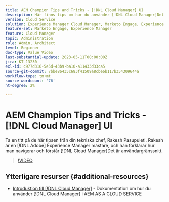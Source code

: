 ```yaml
---
title: AEM Champion Tips and Tricks - [!DNL Cloud Manager] UI
description: Här finns tips om hur du använder [!DNL Cloud Manager]Det är användargränssnitt från AEM mästare och expert, Rakesh Pasupuleti.
version: Cloud Service
solution: Experience Manager Cloud Manager, Marketo Engage, Experience Manager
feature-set: Marketo Engage, Experience Manager
feature: Cloud Manager
topic: Administration
role: Admin, Architect
level: Beginner
doc-type: Value Video
last-substantial-update: 2023-05-11T00:00:00Z
jira: KT-13230
exl-id: c977d316-5e5d-43b9-ba10-a11433d33ca5
source-git-commit: 7bbe86435c683f41509a8cbe6b117b354309644a
workflow-type: tm+mt
source-wordcount: '76'
ht-degree: 2%

---
```


# AEM Champion Tips and Tricks - [!DNL Cloud Manager] UI

Ta en titt på de här tipsen från din tekniska chef, Rakesh Pasupuleti. Rakesh är en [!DNL Adobe] Experience Manager mästare, och han förklarar hur man navigerar och förstår [!DNL Cloud Manager]Det är användargränssnitt.

>[!VIDEO](https://video.tv.adobe.com/v/3419298?quality=12&learn=on)

## Ytterligare resurser {#additional-resources}

* [Introduktion till [!DNL Cloud Manager]](https://experienceleague.adobe.com/docs/experience-manager-cloud-service/content/onboarding/concepts/cloud-manager-introduction.html) - Dokumentation om hur du använder [!DNL Cloud Manager] i AEM AS A CLOUD SERVICE

